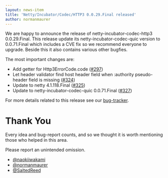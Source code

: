 ```yaml
---
layout: news-item
title: 'Netty/Incubator/Codec/HTTP3 0.0.29.Final released'
author: normanmaurer
---
```


We are happy to announce the release of netty-incubator-codec-http3 0.0.29.Final. This release update its netty-incubator-codec-quic version to 0.0.71.Final which includes a CVE fix so we recommend everyone to upgrade.
Beside this it also contains various other bugfies.

The most important changes are:

* Add getter for Http3ErrorCode.code ([#297](https://github.com/netty/netty-incubator-codec-http3/issues/297))
* Let header validator find host header field when :authority pseudo-header field is missing ([#324](https://github.com/netty/netty-incubator-codec-http3/issues/324))
* Update to netty 4.1.118.Final ([#325](https://github.com/netty/netty-incubator-codec-http3/issues/325))
* Update to netty-incubator-codec-quic 0.0.71.Final ([#327](https://github.com/netty/netty-incubator-codec-http3/issues/327))


For more details related to this release see our [bug-tracker](https://github.com/netty/netty-incubator-codec-http3/milestone/26?closed=1). 



# Thank You

Every idea and bug-report counts, and so we thought it is worth mentioning those who helped in this area.

Please report an unintended omission.

* [@naokiiwakami](https://github.com/naokiiwakami)
* [@normanmaurer](https://github.com/normanmaurer)
* [@SaltedReed](https://github.com/SaltedReed)